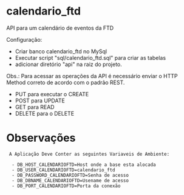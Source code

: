# calendario_ftd
API para um calendário de eventos da FTD

Configuração:
  - Criar banco calendario_ftd no MySql
  - Executar script "sql/calendario_ftd.sql" para criar as tabelas
  - adicionar diretório "api" na raiz do projeto.

Obs.: Para acessar as operações da API é necessário enviar o HTTP Method correto de acordo com o padrão REST.
  - PUT para executar o CREATE
  - POST para UPDATE
  - GET para READ
  - DELETE para o DELETE
# Observações
     A Aplicação Deve Conter as seguintes Variaveis de Ambiente:

      - DB_HOST_CALENDARIOFTD=Host onde a base esta alocada
      - DB_USER_CALENDARIOFTD=calendario_ftd
      - DB_PASSWORD_CALENDARIOFTD=Senha de acesso
      - DB_DBNAME_CALENDARIOFTD=Usename de acesso
      - DB_PORT_CALENDARIOFTD=Porta da conexão

